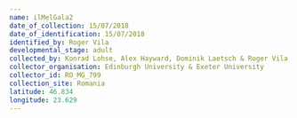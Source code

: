 ```yaml
---
name: ilMelGala2
date_of_collection: 15/07/2018
date_of_identification: 15/07/2018
identified_by: Roger Vila
developmental_stage: adult
collected_by: Konrad Lohse, Alex Hayward, Dominik Laetsch & Roger Vila
collector_organisation: Edinburgh University & Exeter University
collector_id: RO_MG_799
collection_site: Romania
latitude: 46.834
longitude: 23.629
---
```

